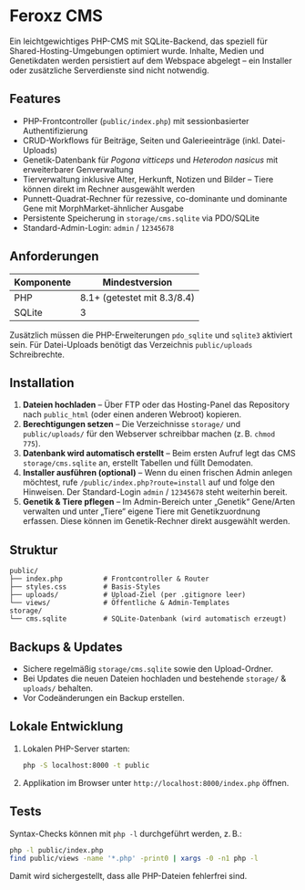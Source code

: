 # Feroxz CMS

Ein leichtgewichtiges PHP-CMS mit SQLite-Backend, das speziell für Shared-Hosting-Umgebungen optimiert wurde. Inhalte, Medien und Genetikdaten werden persistiert auf dem Webspace abgelegt – ein Installer oder zusätzliche Serverdienste sind nicht notwendig.

## Features

- PHP-Frontcontroller (`public/index.php`) mit sessionbasierter Authentifizierung
- CRUD-Workflows für Beiträge, Seiten und Galerieeinträge (inkl. Datei-Uploads)
- Genetik-Datenbank für *Pogona vitticeps* und *Heterodon nasicus* mit erweiterbarer Genverwaltung
- Tierverwaltung inklusive Alter, Herkunft, Notizen und Bilder – Tiere können direkt im Rechner ausgewählt werden
- Punnett-Quadrat-Rechner für rezessive, co-dominante und dominante Gene mit MorphMarket-ähnlicher Ausgabe
- Persistente Speicherung in `storage/cms.sqlite` via PDO/SQLite
- Standard-Admin-Login: `admin` / `12345678`

## Anforderungen

| Komponente | Mindestversion |
|------------|----------------|
| PHP        | 8.1+ (getestet mit 8.3/8.4) |
| SQLite     | 3 |

Zusätzlich müssen die PHP-Erweiterungen `pdo_sqlite` und `sqlite3` aktiviert sein. Für Datei-Uploads benötigt das Verzeichnis `public/uploads` Schreibrechte.

## Installation

1. **Dateien hochladen** – Über FTP oder das Hosting-Panel das Repository nach `public_html` (oder einen anderen Webroot) kopieren.
2. **Berechtigungen setzen** – Die Verzeichnisse `storage/` und `public/uploads/` für den Webserver schreibbar machen (z. B. `chmod 775`).
3. **Datenbank wird automatisch erstellt** – Beim ersten Aufruf legt das CMS `storage/cms.sqlite` an, erstellt Tabellen und füllt Demodaten.
4. **Installer ausführen (optional)** – Wenn du einen frischen Admin anlegen möchtest, rufe `/public/index.php?route=install` auf und folge den Hinweisen. Der Standard-Login `admin` / `12345678` steht weiterhin bereit.
5. **Genetik & Tiere pflegen** – Im Admin-Bereich unter „Genetik“ Gene/Arten verwalten und unter „Tiere“ eigene Tiere mit Genetikzuordnung erfassen. Diese können im Genetik-Rechner direkt ausgewählt werden.

## Struktur

```
public/
├── index.php          # Frontcontroller & Router
├── styles.css         # Basis-Styles
├── uploads/           # Upload-Ziel (per .gitignore leer)
└── views/             # Öffentliche & Admin-Templates
storage/
└── cms.sqlite         # SQLite-Datenbank (wird automatisch erzeugt)
```

## Backups & Updates

- Sichere regelmäßig `storage/cms.sqlite` sowie den Upload-Ordner.
- Bei Updates die neuen Dateien hochladen und bestehende `storage/` & `uploads/` behalten.
- Vor Codeänderungen ein Backup erstellen.

## Lokale Entwicklung

1. Lokalen PHP-Server starten:
   ```bash
   php -S localhost:8000 -t public
   ```
2. Applikation im Browser unter `http://localhost:8000/index.php` öffnen.

## Tests

Syntax-Checks können mit `php -l` durchgeführt werden, z. B.:

```bash
php -l public/index.php
find public/views -name '*.php' -print0 | xargs -0 -n1 php -l
```

Damit wird sichergestellt, dass alle PHP-Dateien fehlerfrei sind.
